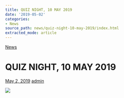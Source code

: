```yaml
---
title: QUIZ NIGHT, 10 MAY 2019
date: '2019-05-02'
categories:
- News
source_path: news/quiz-night-10-may-2019/index.html
extracted_mode: article
---
```

[News](/news/)

# QUIZ NIGHT, 10 MAY 2019

[May 2, 2019](/news/quiz-night-10-may-2019/) [admin](author/admin/)

[![](/assets/images/2019/05/Quiz-10-May-2019.jpg)](/assets/images/2019/05/Quiz-10-May-2019.jpg)
